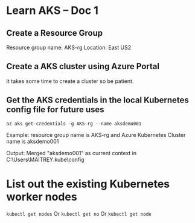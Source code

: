 # Learn AKS – Doc 1
## Create a Resource Group
Resource group name: AKS-rg
Location: East US2

## Create a AKS cluster using Azure Portal
It takes some time to create a cluster so be patient.
 

## Get the AKS credentials in the local Kubernetes config file for future uses
<code>az aks get-credentials -g AKS-rg --name aksdemo001</code>

Example: resource group name is AKS-rg and Azure Kubernetes Cluster name is aksdemo001

Output:
Merged "aksdemo001" as current context in C:\Users\MAITREY\.kube\config

# List out the existing Kubernetes worker nodes

<code>kubectl get nodes</code>
Or 
<code>kubectl get no</code>
Or
<code>kubectl get node</code>
 


